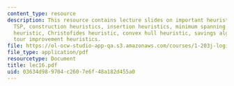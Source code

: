 ```yaml
---
content_type: resource
description: This resource contains lecture slides on important heuristics for the
  TSP, construction heuristics, insertion heuristics, minimum spanning tree (MST)
  heuristic, Christofides heuristic, convex hull heuristic, savings algorithm, and
  tour improvement heuristics.
file: https://ol-ocw-studio-app-qa.s3.amazonaws.com/courses/1-203j-logistical-and-transportation-planning-methods-fall-2006/03634d989704c2607e6f48a182d455a0_lec16.pdf
file_type: application/pdf
resourcetype: Document
title: lec16.pdf
uid: 03634d98-9704-c260-7e6f-48a182d455a0
---
```

